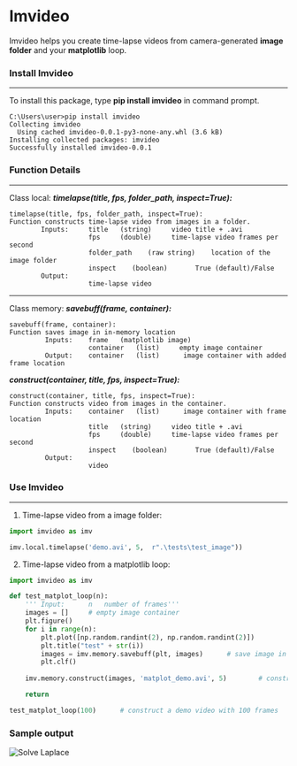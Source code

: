 # Imvideo 

Imvideo helps you create time-lapse videos from camera-generated **image folder** and your **matplotlib** loop.

### Install Imvideo

------

To install this package, type **pip install imvideo** in command prompt.

```None
C:\Users\user>pip install imvideo
Collecting imvideo
  Using cached imvideo-0.0.1-py3-none-any.whl (3.6 kB)
Installing collected packages: imvideo
Successfully installed imvideo-0.0.1
```

### Function Details

------

Class local:	***timelapse(title, fps, folder_path, inspect=True):***

```
timelapse(title, fps, folder_path, inspect=True):
Function constructs time-lapse video from images in a folder.
        Inputs:     title   (string)     video title + .avi
                    fps     (double)     time-lapse video frames per second 
                    folder_path    (raw string)    location of the image folder
                    inspect    (boolean)       True (default)/False
        Output:
                    time-lapse video
```

------

Class memory: 	***savebuff(frame, container):***

```
savebuff(frame, container):
Function saves image in in-memory location
         Inputs:    frame   (matplotlib image)  
                    container   (list)     empty image container
         Output:    container   (list)      image container with added frame location
```

***construct(container, title, fps, inspect=True):***

```
construct(container, title, fps, inspect=True):
Function constructs video from images in the container.
         Inputs:    container   (list)      image container with frame location
                    title   (string)     video title + .avi
                    fps     (double)     time-lapse video frames per second 
                    inspect    (boolean)       True (default)/False
         Output:
                    video
```

### Use Imvideo

------

1. Time-lapse video from a image folder:

```python
import imvideo as imv

imv.local.timelapse('demo.avi', 5,  r".\tests\test_image"))
```

2. Time-lapse video from a matplotlib loop:

```python
import imvideo as imv

def test_matplot_loop(n):
    ''' Input:      n   number of frames'''
    images = []     # empty image container
    plt.figure()    
    for i in range(n):
        plt.plot([np.random.randint(2), np.random.randint(2)])
        plt.title("test" + str(i))
        images = imv.memory.savebuff(plt, images)      # save image in in-memory location
        plt.clf()
    
    imv.memory.construct(images, 'matplot_demo.avi', 5)        # construct video; 5 fps

    return 

test_matplot_loop(100)      # construct a demo video with 100 frames
```

### Sample output

![Solve Laplace](https://github.com/xli2522/LaplaceRelaxation/blob/master/solution.gif?raw=true)
